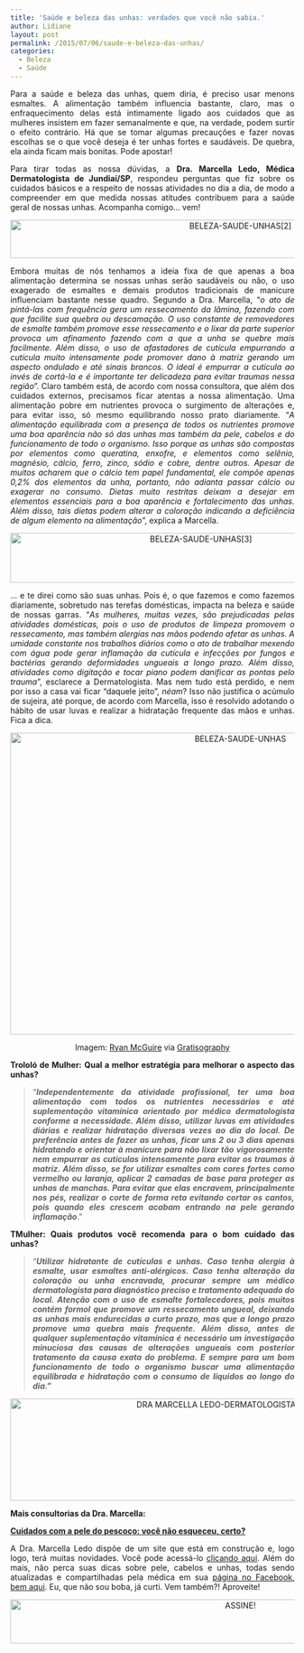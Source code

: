 ```yaml
---
title: 'Saúde e beleza das unhas: verdades que você não sabia.'
author: Lidiane
layout: post
permalink: /2015/07/06/saude-e-beleza-das-unhas/
categories:
  - Beleza
  - Saúde
---
```

<p align="justify">
  Para a saúde e beleza das unhas, quem diria, é preciso usar menons esmaltes. A alimentação também influencia bastante, claro, mas o enfraquecimento delas está intimamente ligado aos cuidados que as mulheres insistem em fazer semanalmente e que, na verdade, podem surtir o efeito contrário. Há que se tomar algumas precauções e fazer novas escolhas se o que você deseja é ter unhas fortes e saudáveis. De quebra, ela ainda ficam mais bonitas. Pode apostar!
</p>

<p align="justify">
  Para tirar todas as nossa dúvidas, a <strong>Dra. Marcella Ledo, Médica Dermatologista de Jundiaí/SP</strong>, respondeu perguntas que fiz sobre os cuidados básicos e a respeito de nossas atividades no dia a dia, de modo a compreender em que medida nossas atitudes contribuem para a saúde geral de nossas unhas. Acompanha comigo… vem!
</p>

<p align="center">
  <a href="https://www.trololodemulher.com.br/2015/07/BELEZA-SAUDE-UNHAS2.jpg"><img class="alignnone size-full wp-image-11086" src="https://www.trololodemulher.com.br/2015/07/BELEZA-SAUDE-UNHAS2.jpg" alt="BELEZA-SAUDE-UNHAS[2]" width="800" height="68" /></a>
</p>

<p align="justify">
  Embora muitas de nós tenhamos a ideia fixa de que apenas a boa alimentação determina se nossas unhas serão saudáveis ou não, o uso exagerado de esmaltes e demais produtos tradicionais de manicure influenciam bastante nesse quadro. Segundo a Dra. Marcella, “<em>o ato de pintá-las com frequência gera um ressecamento da lâmina, fazendo com que facilite sua quebra ou descamação. O uso constante de removedores de esmalte também promove esse ressecamento e o lixar da parte superior provoca um afinamento fazendo com a que a unha se quebre mais facilmente. Além disso, o uso de afastadores de cutícula empurrando a cutícula muito intensamente pode promover dano à matriz gerando um aspecto ondulado e até sinais brancos. O ideal é empurrar a cutícula ao invés de cortá-la e é importante ter delicadeza para evitar traumas nessa região</em>”. Claro também está, de acordo com nossa consultora, que além dos cuidados externos, precisamos ficar atentas a nossa alimentação. Uma alimentação pobre em nutrientes provoca o surgimento de alterações e, para evitar isso, só mesmo equilibrando nosso prato diariamente. “<em>A alimentação equilibrada com a presença de todos os nutrientes promove uma boa aparência não só das unhas mas também da pele, cabelos e do funcionamento de todo o organismo. Isso porque as unhas são compostas por elementos como queratina, enxofre, e elementos como selênio, magnésio, cálcio, ferro, zinco, sódio e cobre, dentre outros. Apesar de muitos acharem que o cálcio tem papel fundamental, ele compõe apenas 0,2% dos elementos da unha, portanto, não adianta passar cálcio ou exagerar no consumo. Dietas muito restritas deixam a desejar em elementos essenciais para a boa aparência e fortalecimento das unhas. Além disso, tais dietas podem alterar a coloração indicando a deficiência de algum elemento na alimentação</em>”, explica a Marcella.
</p>

<p align="center">
  <a href="https://www.trololodemulher.com.br/2015/07/BELEZA-SAUDE-UNHAS3.png"><img class="alignnone size-full wp-image-11087" src="https://www.trololodemulher.com.br/2015/07/BELEZA-SAUDE-UNHAS3.png" alt="BELEZA-SAUDE-UNHAS[3]" width="660" height="88" /></a>
</p>

<p align="justify">
  … e te direi como são suas unhas. Pois é, o que fazemos e como fazemos diariamente, sobretudo nas terefas domésticas, impacta na beleza e saúde de nossas garras. “<em>As mulheres, muitas vezes, são prejudicadas pelas atividades domésticas, pois o uso de produtos de limpeza promovem o ressecamento, mas também alergias nas mãos podendo afetar as unhas. A umidade constante nos trabalhos diários como o ato de trabalhar mexendo com água pode gerar inflamação da cutícula e infecções por fungos e bactérias gerando deformidades ungueais a longo prazo. Além disso, atividades como digitação e tocar piano podem danificar as pontas pelo trauma</em>”, esclarece a Dermatologista. Mas nem tudo está perdido, e nem por isso a casa vai ficar “daquele jeito”, <em>néam</em>? Isso não justifica o acúmulo de sujeira, até porque, de acordo com Marcella, isso é resolvido adotando o hábito de usar luvas e realizar a hidratação frequente das mãos e unhas. Fica a dica.
</p>

<p align="center">
  <a href="https://www.trololodemulher.com.br/2015/07/BELEZA-SAUDE-UNHAS.jpg"><img class="alignnone size-full wp-image-11082" src="https://www.trololodemulher.com.br/2015/07/BELEZA-SAUDE-UNHAS.jpg" alt="BELEZA-SAUDE-UNHAS" width="800" height="535" /></a>
</p>

<p align="center">
  Imagem: <a href="http://www.laughandpee.com/" target="_blank" rel="noopener noreferrer">Ryan McGuire</a> via <a href="http://www.gratisography.com/" target="_blank" rel="noopener noreferrer">Gratisography</a>
</p>

<p align="justify">
  <strong>Trololó de Mulher:</strong> <b>Qual a melhor estratégia para melhorar o aspecto das unhas?</b>
</p>

> <p align="justify">
>   “<strong><em>Independentemente da atividade profissional, ter uma boa alimentação com todos os nutrientes necessários e até suplementação vitamínica orientado por médico dermatologista conforme a necessidade. Além disso, utilizar luvas em atividades diárias e realizar hidratação diversas vezes ao dia do local. De preferência antes de fazer as unhas, ficar uns 2 ou 3 dias apenas hidratando e orientar à manicure para não lixar tão vigorosamente nem empurrar as cutículas intensamente para evitar os traumas à matriz. Além disso, se for utilizar esmaltes com cores fortes como vermelho ou laranja, aplicar 2 camadas de base para proteger as unhas de manchas. Para evitar que elas encravem, principalmente nos pés, realizar o corte de forma reta evitando cortar os cantos, pois quando eles crescem acabam entrando na pele gerando inflamação</em></strong>.”
> </p>

<p align="justify">
  <strong>TMulher: Quais produtos você recomenda para o bom cuidado das unhas?</strong>
</p>

> <p align="justify">
>   “<em><strong>Utilizar hidratante de cutículas e unhas. Caso tenha alergia à esmalte, usar esmaltes anti-alérgicos. Caso tenha alteração da coloração ou unha encravada, procurar sempre um médico dermatologista para diagnóstico preciso e tratamento adequado do local. Atenção com o uso de esmalte fortalecedores, pois muitos contém formol que promove um ressecamento ungueal, deixando as unhas mais endurecidas a curto prazo, mas que a longo prazo promove uma quebra mais frequente. Além disso, antes de qualquer suplementação vitamínica é necessário um investigação minuciosa das causas de alterações ungueais com posterior tratamento da causa exata do problema. E sempre para um bom funcionamento de todo o organismo buscar uma alimentação equilibrada e hidratação com o consumo de líquidos ao longo do dia.”</strong></em>
> </p>

<p align="center">
  <a href="https://www.trololodemulher.com.br/2015/06/DRA-MARCELLA-LEDO-DERMATOLOGISTA-JUNDIAI-SP.png"><img class="alignnone size-full wp-image-11010" src="https://www.trololodemulher.com.br/2015/06/DRA-MARCELLA-LEDO-DERMATOLOGISTA-JUNDIAI-SP.png" alt="DRA MARCELLA LEDO-DERMATOLOGISTA-JUNDIAI-SP" width="800" height="181" /></a>
</p>

<p align="justify">
  <strong>Mais consultorias da Dra. Marcella:</strong>
</p>

<p align="justify">
  <a href="http://www.trololodemulher.com.br/2015/06/08/cuidados-pele-pescoco/" target="_blank" rel="noopener noreferrer"><strong>Cuidados com a pele do pescoço: você não esqueceu, certo?</strong></a>
</p>

<p align="justify">
  A Dra. Marcella Ledo dispõe de um site que está em construção e, logo logo, terá muitas novidades. Você pode acessá-lo <a href="http://www.marcellaledo.com.br/" target="_blank" rel="noopener noreferrer">clicando aqui</a>. Além do mais, não perca suas dicas sobre pele, cabelos e unhas, todas sendo atualizadas e compartilhadas pela médica em sua <a href="https://www.facebook.com/marcellaledodermato/timeline" target="_blank" rel="noopener noreferrer">página no Facebook, bem aqui</a>. Eu, que não sou boba, já curti. Vem também?! Aproveite!
</p>

<p align="center">
  <a href="http://feedburner.google.com/fb/a/mailverify?uri=blogBichaFemea&loc=en_US" target="_blank" rel="noopener noreferrer"><img class="alignnone size-full wp-image-10439" src="https://www.trololodemulher.com.br/2014/09/ASSINE.png" alt="ASSINE!" width="800" height="78" /></a>
</p>

<p align="justify">